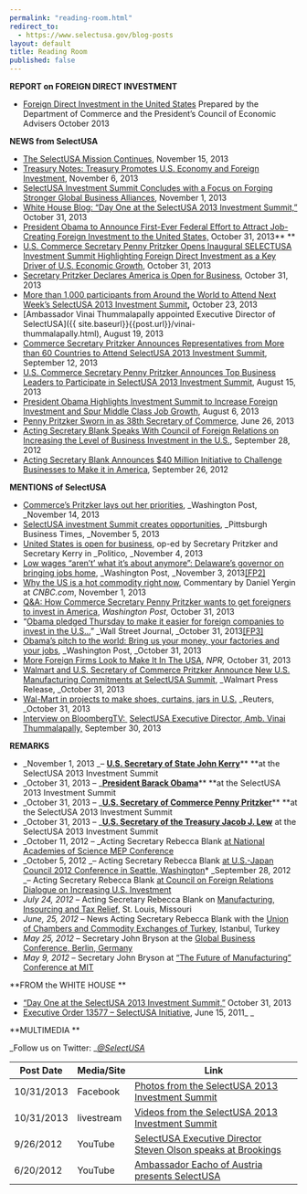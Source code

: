 ```yaml
---
permalink: "reading-room.html"
redirect_to:
  - https://www.selectusa.gov/blog-posts
layout: default
title: Reading Room
published: false
---
```


**REPORT on FOREIGN DIRECT INVESTMENT**

*   [Foreign Direct Investment in the United States](http://www.whitehouse.gov/sites/default/files/docs/cea-doc_2013_foreign_direct_investment_in_the_us.pdf)
Prepared by the Department of Commerce and the President’s Council of Economic Advisers
October 2013

**NEWS from SelectUSA**

*   [The SelectUSA Mission Continues](http://blog.trade.gov/2013/11/15/the-selectusa-mission-continues/), November 15, 2013
*   [Treasury Notes: Treasury Promotes U.S. Economy and Foreign Investment](http://www.treasury.gov/connect/blog/Pages/Treasury-Promotes-U.S.-Economy-and-Foreign-Investment-at-SelectUSA-Summit.aspx), November 6, 2013
*   [SelectUSA Investment Summit Concludes with a Focus on Forging Stronger Global Business Alliances](http://www.commerce.gov/blog/2013/11/01/selectusa-investment-summit-concludes-focus-forging-stronger-global-business-allianc), November 1, 2013
*   [White House Blog: “Day One at the SelectUSA 2013 Investment Summit,”](http://www.whitehouse.gov/blog/2013/10/31/day-one-selectusa-2013-investment-summit) October 31, 2013
*   [President Obama to Announce First-Ever Federal Effort to Attract Job-Creating Foreign Investment to the United States,](http://www.whitehouse.gov/the-press-office/2013/10/31/president-obama-announce-first-ever-federal-effort-attract-job-creating-) October 31, 2013**&nbsp;**
*   [U.S. Commerce Secretary Penny Pritzker Opens Inaugural SELECTUSA Investment Summit Highlighting Foreign Direct Investment as a Key Driver of U.S. Economic Growth](http://www.commerce.gov/news/press-releases/2013/10/31/us-commerce-secretary-penny-pritzker-opens-inaugural-selectusa-invest), October 31, 2013
*   [Secretary Pritzker Declares America is Open for Business](http://www.commerce.gov/blog/2013/10/31/secretary-pritzker-declares-america-open-business), October 31, 2013
*   [More than 1,000 participants from Around the World to Attend Next Week’s SelectUSA 2013 Investment Summit](http://www.commerce.gov/news/press-releases/2013/10/23/more-1000-participants-around-world-attend-next-week%E2%80%99s-selectusa-2013)**,**&nbsp;October 23, 2013
*   [Ambassador Vinai Thummalapally appointed Executive Director of SelectUSA]({{ site.baseurl}}{{post.url}}/vinai-thummalapally.html),&nbsp;August 19, 2013
*   [Commerce Secretary Pritzker Announces Representatives from More than 60 Countries to Attend SelectUSA 2013 Investment Summit](http://www.commerce.gov/news/press-releases/2013/09/12/commerce-secretary-pritzker-announces-representatives-more-60-countri), September 12, 2013
*   [U.S. Commerce Secretary Penny Pritzker Announces Top Business Leaders to Participate in SelectUSA 2013 Investment Summit](http://www.commerce.gov/news/press-releases/2013/08/15/us-commerce-secretary-penny-pritzker-announces-top-business-leaders-p), August 15, 2013
*   [President Obama Highlights Investment Summit to Increase Foreign Investment and Spur Middle Class Job Growth](http://www.commerce.gov/news/press-releases/2013/08/06/president-obama-highlights-investment-summit-increase-foreign-investm), August 6, 2013
*   [Penny Pritzker Sworn in as 38th Secretary of Commerce](http://www.commerce.gov/news/press-releases/2013/06/26/penny-pritzker-sworn-38th-secretary-commerce), June 26, 2013
*   [Acting Secretary Blank Speaks With Council of Foreign Relations on Increasing the Level of Business Investment in the U.S.](http://www.commerce.gov/blog/2012/09/28/acting-secretary-blank-speaks-council-foreign-relations-increasing-level-business-in), September 28, 2012
*   [Acting Secretary Blank Announces $40 Million Initiative to Challenge Businesses to Make it in America](http://www.commerce.gov/blog/2012/09/26/acting-us-commerce-secretary-rebecca-blank-announces-40-million-initiative-challenge), September 26, 2012

**MENTIONS of SelectUSA**

*   [Commerce’s Pritzker lays out her priorities](http://www.washingtonpost.com/business/economy/commerces-pritzker-lays-out-her-priorities/2013/11/13/27a4e322-4ca7-11e3-be6b-d3d28122e6d4_story.html), _Washington Post, _November 14, 2013
*   [SelectUSA investment Summit creates opportunities](http://www.bizjournals.com/pittsburgh/blog/financial-district/2013/11/selectusa-summit-creates-opportunities.html), _Pittsburgh Business Times, _November 5, 2013
*   [United States is open for business](http://www.politico.com/story/2013/11/penny-pritzker-john-kerry-business-99330.html), op-ed by Secretary Pritzker and Secretary Kerry in _Politico, _November 4, 2013
*   [Low wages “aren’t’ what it’s about anymore”: Delaware’s governor on bringing jobs home](http://www.washingtonpost.com/blogs/wonkblog/wp/2013/11/03/low-wages-arent-what-its-about-anymore-delawares-governor-on-bringing-jobs-home/), _Washington Post, _November 3, 2013[[FP2]](https://selectusa.my.commerce.gov/#_msocom_2)&nbsp;
*   [Why the US is a hot commodity right now](http://www.cnbc.com/id/101162823#_gus), Commentary by Daniel Yergin at _CNBC.com_, November 1, 2013
*   [Q&amp;A: How Commerce Secretary Penny Pritzker wants to get foreigners to invest in America](http://www.washingtonpost.com/blogs/wonkblog/wp/2013/10/31/qa-how-commerce-secretary-penny-pritzker-wants-to-get-foreigners-to-invest-in-america/), _Washington Post_, October 31, 2013
*   “[Obama&nbsp;pledged Thursday to make it easier for foreign companies to invest in the U.S…](http://blogs.wsj.com/washwire/2013/10/31/obama-sells-investment-in-the-u-s/)” _Wall Street Journal, _October 31, 2013[[FP3]](https://selectusa.my.commerce.gov/#_msocom_3)&nbsp;
*   [Obama’s pitch to the world: Bring us your money, your factories and your jobs](http://www.washingtonpost.com/business/economy/obamas-pitch-to-the-world-bring-us-your-money-your-factories-and-your-jobs/2013/10/31/96434830-4263-11e3-8b74-d89d714ca4dd_story.html), _Washington Post, _October 31, 2013
*   [More Foreign Firms Look to Make It In The USA](http://www.npr.org/2013/10/31/242145625/more-foreign-firms-look-to-make-it-in-the-usa), _NPR,_ October 31, 2013
*   [Walmart and U.S. Secretary of Commerce Pritzker Announce New U.S. Manufacturing Commitments at SelectUSA Summit](http://www.prnewswire.com/news-releases/walmart-and-us-secretary-of-commerce-pritzker-announce-new-us-manufacturing-commitments-at-selectusa-summit-230050411.html), _Walmart Press Release, _October 31, 2013
*   [Wal-Mart in projects to make shoes, curtains, jars in U.S.](http://www.reuters.com/article/2013/10/31/us-walmart-manufacturing-idUSBRE99U0NF20131031) _Reuters, _October 31, 2013
*   [Interview on BloombergTV: ](http://www.businessweek.com/videos/2013-09-30/selectusa-sees-few-risks-of-shutdown-on-investment)&nbsp;[SelectUSA Executive Director, Amb. Vinai Thummalapally,](http://www.businessweek.com/videos/2013-09-30/selectusa-sees-few-risks-of-shutdown-on-investment) September 30, 2013

**REMARKS**

*   _November 1, 2013 _– [**U.S. Secretary of State John Kerry**](http://www.state.gov/secretary/remarks/2013/11/215051.htm)** **at the SelectUSA 2013 Investment Summit
*   _October 31, 2013 – _[**President Barack Obama**](http://www.whitehouse.gov/the-press-office/2013/10/31/remarks-president-selectusa-investment-summit)** **at the SelectUSA 2013 Investment Summit
*   _October 31, 2013 – _[**U.S. Secretary of Commerce Penny Pritzker**](http://www.commerce.gov/news/secretary-speeches/2013/10/31/remarks-selectusa-2013-investment-summit)** **at the SelectUSA 2013 Investment Summit
*   _October 31, 2013 – _[**U.S. Secretary of the Treasury Jacob J. Lew**](http://www.treasury.gov/press-center/press-releases/Pages/jl2199.aspx) at the SelectUSA 2013 Investment Summit
*   _October 11, 2012 – _Acting Secretary Rebecca Blank [at National Academies of Science MEP Conference](http://www.commerce.gov/news/acting-secretary-speeches/2012/10/11/remarks-national-academies-science-mep-conference)
*   _October 5, 2012 _– Acting Secretary Rebecca Blank [at U.S.-Japan Council 2012 Conference in Seattle, Washington](http://www.commerce.gov/news/acting-secretary-speeches/2012/10/05/remarks-us-japan-council-2012-conference-seattle-washingto)*   _September 28, 2012 _– Acting Secretary Rebecca Blank [at Council on Foreign Relations Dialogue on Increasing U.S. Investment](http://www.commerce.gov/news/acting-secretary-speeches/2012/09/28/remarks-council-foreign-relations-dialogue-increasing-us-i)
*   _July 24, 2012_ – Acting Secretary Rebecca Blank on [Manufacturing, Insourcing and Tax Relief](http://www.commerce.gov/news/acting-secretary-speeches/2012/07/24/remarks-manufacturing-insourcing-and-tax-relief-st-louis-m), St. Louis, Missouri
*   _June, 25, 2012_ – News Acting Secretary Rebecca Blank with the [Union of Chambers and Commodity Exchanges of Turkey](http://www.commerce.gov/news/acting-secretary-speeches/2012/06/25/remarks-union-chambers-and-commodity-exchanges-turkey-ista), Istanbul, Turkey
*   _May 25, 2012_ – Secretary John Bryson at the [Global Business Conference, Berlin, Germany](http://www.commerce.gov/news/secretary-speeches/2012/05/25/remarks-global-business-conference-berlin-germany)
*   _May 9, 2012_ – Secretary John Bryson at [“The Future of Manufacturing” Conference at MIT](http://www.commerce.gov/news/secretary-speeches/2012/05/09/remarks-%E2%80%9C-future-manufacturing%E2%80%9D-conference-mit)

**FROM the WHITE HOUSE **

*   [“Day One at the SelectUSA 2013 Investment Summit,”](http://www.whitehouse.gov/blog/2013/10/31/day-one-selectusa-2013-investment-summit) October 31, 2013 <SPAN style="TEXT-DECORATION: line-through"></span>
*   [Executive Order 13577 – SelectUSA Initiative](http://www.whitehouse.gov/the-press-office/2011/06/15/executive-order-selectusa-initiative), June 15, 2011_ _

**MULTIMEDIA **

_Follow us on Twitter: _[_@SelectUSA_](http://www.twitter.com/selectusa)

| Post Date | Media/Site  | Link |   
|---|---|---|
| 10/31/2013  | Facebook  |  [Photos from the SelectUSA 2013 Investment Summit](https://www.facebook.com/media/set/?set=a.10151979937052641.1073741825.123043532640&amp;type=1) |  
| 10/31/2013  | livestream  |  [Videos from the SelectUSA 2013 Investment Summit](http://new.livestream.com/accounts/4828334/selectUSA2013) |
| 9/26/2012 | YouTube | [SelectUSA Executive Director Steven Olson speaks at Brookings](http://www.youtube.com/watch?v=2MBwoySSa_w&amp;feature=related) |
| 6/20/2012 | YouTube | [Ambassador Eacho of Austria presents SelectUSA](http://www.youtube.com/watch?v=_sj_61Q1fg8) |
